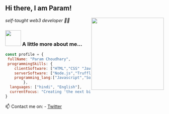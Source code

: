 <h2> Hi there, I am Param!</h2>
<img align='right' src="https://media.giphy.com/media/HEPwfdu6T6svpPE1eN/giphy.gif" width="230" eight="230">
<p><em> self-taught web3 developer 👨‍💻</em></p>


### <img src="https://media.giphy.com/media/cmCEsJZHYBPels360q/giphy.gif" width="50"> A little more about me...  

```javascript
const profile = {
 fullName: "Param Choudhary",
 programmingSkills: {
    clientSoftware: ["HTML","CSS" "JavaScript", "Tailwind CSS", "React"],
    serverSoftware: ["Node.js","Truffle","Hardhat","foundry"],
    programming_lang:["Javascript","Solidity","Python","Java"]
        },
  languages: ["hindi", "English"],
  currentFocus: "Creating 'the next big thing' "
}
```

📫 Contact me on: 
    - [Twitter](https://twitter.com/Param_eth)

